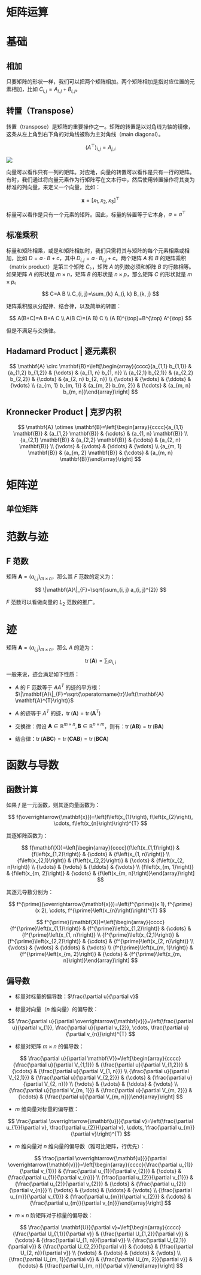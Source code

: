 # 矩阵运算

# 基础

## 相加

只要矩阵的形状一样，我们可以把两个矩阵相加。两个矩阵相加是指对应位置的元素相加，比如 $C_{i, j}=A_{i, j}+B_{i, j}$。

## 转置（Transpose）

转置（transpose）是矩阵的重要操作之一。矩阵的转置是以对角线为轴的镜像，这条从左上角到右下角的对角线被称为主对角线（main diagonal）。

$$
\left(A^{\top}\right)_{i, j}=A_{j, i}
$$

![](https://assets.ng-tech.icu/item/20230522112415.png)

向量可以看作只有一列的矩阵。对应地，向量的转置可以看作是只有一行的矩阵。有时，我们通过将向量元素作为行矩阵写在文本行中，然后使用转置操作将其变为标准的列向量，来定义一个向量，比如：

$$
\boldsymbol{x}=\left[x_{1}, x_{2}, x_{3}\right]^{\top}
$$

标量可以看作是只有一个元素的矩阵。因此，标量的转置等于它本身，$a=a^{\top}$

## 标准乘积

标量和矩阵相乘，或是和矩阵相加时，我们只需将其与矩阵的每个元素相乘或相加，比如 $D=a \cdot B+c$，其中 $D_{i, j}=a \cdot B_{i, j}+c$。两个矩阵 $A$ 和 $B$ 的矩阵乘积
（matrix product）是第三个矩阵 $C$。，矩阵 $A$ 的列数必须和矩阵 $B$ 的行数相等。如果矩阵 $A$ 的形状是 $m \times n$，矩阵 $B$ 的形状是 $n \times p$，那么矩阵 $C$ 的形状就是 $m \times p$。

$$
C=A B
\\
C_{i, j}=\sum_{k} A_{i, k} B_{k, j}
$$

矩阵乘积服从分配律、结合律，以及简单的转置：

$$
A(B+C)=A B+A C
\\
A(B C)=(A B) C
\\
(A B)^{\top}=B^{\top} A^{\top}
$$

但是不满足与交换律。

## Hadamard Product | 逐元素积

$$
\mathbf{A} \circ \mathbf{B}=\left[\begin{array}{cccc}{a_{1,1} b_{1,1}} & {a_{1,2} b_{1,2}} & {\cdots} & {a_{1, n} b_{1, n}} \\ {a_{2,1} b_{2,1}} & {a_{2,2} b_{2,2}} & {\cdots} & {a_{2, n} b_{2, n}} \\ {\vdots} & {\vdots} & {\ddots} & {\vdots} \\ {a_{m, 1} b_{m, 1}} & {a_{m, 2} b_{m, 2}} & {\cdots} & {a_{m, n} b_{m, n}}\end{array}\right]
$$

## Kronnecker Product | 克罗内积

$$
\mathbf{A} \otimes \mathbf{B}=\left[\begin{array}{cccc}{a_{1,1} \mathbf{B}} & {a_{1,2} \mathbf{B}} & {\cdots} & {a_{1, n} \mathbf{B}} \\ {a_{2,1} \mathbf{B}} & {a_{2,2} \mathbf{B}} & {\cdots} & {a_{2, n} \mathbf{B}} \\ {\vdots} & {\vdots} & {\ddots} & {\vdots} \\ {a_{m, 1} \mathbf{B}} & {a_{m, 2} \mathbf{B}} & {\cdots} & {a_{m, n} \mathbf{B}}\end{array}\right]
$$

# 矩阵逆

## 单位矩阵

# 范数与迹

## F 范数

矩阵 $\mathbf{A}=\left(a_{i, j}\right)_{m \times n}$，那么其 $F$ 范数的定义为：

$$
\|\mathbf{A}\|_{F}=\sqrt{\sum_{i, j} a_{i, j}^{2}}
$$

$F$ 范数可以看做向量的 $L_2$ 范数的推广。

# 迹

矩阵 $\mathbf{A}=\left(a_{i, j}\right)_{m \times n}$，那么 $A$ 的迹为：

$$
\operatorname{tr}(\mathbf{A})=\sum_{i} a_{i, i}
$$

一般来说，迹会满足如下性质：

- $A$ 的 F 范数等于 $AA^T$ 的迹的平方根：$\|\mathbf{A}\|_{F}=\sqrt{\operatorname{tr}\left(\mathbf{A} \mathbf{A}^{T}\right)}$

- $A$ 的迹等于 $A^T$ 的迹，$\operatorname{tr}(\mathbf{A})=\operatorname{tr}\left(\mathbf{A}^{T}\right)$

- 交换律：假设 $\mathbf{A} \in \mathbb{R}^{m \times n}, \mathbf{B} \in \mathbb{R}^{n \times m}$，则有：$\operatorname{tr}(\mathbf{A} \mathbf{B})=\operatorname{tr}(\mathbf{B} \mathbf{A})$

- 结合律：$\operatorname{tr}(\mathbf{A} \mathbf{B} \mathbf{C})=\operatorname{tr}(\mathbf{C} \mathbf{A} \mathbf{B})=\operatorname{tr}(\mathbf{B} \mathbf{C} \mathbf{A})$

# 函数与导数

## 函数计算

如果 $f$ 是一元函数，则其逐向量函数为：

$$
f(\overrightarrow{\mathbf{x}})=\left(f\left(x_{1}\right), f\left(x_{2}\right), \cdots, f\left(x_{n}\right)\right)^{T}
$$

其逐矩阵函数为：

$$
f(\mathbf{X})=\left[\begin{array}{cccc}{f\left(x_{1,1}\right)} & {f\left(x_{1,2}\right)} & {\cdots} & {f\left(x_{1, n}\right)} \\ {f\left(x_{2,1}\right)} & {f\left(x_{2,2}\right)} & {\cdots} & {f\left(x_{2, n}\right)} \\ {\vdots} & {\vdots} & {\ddots} & {\vdots} \\ {f\left(x_{m, 1}\right)} & {f\left(x_{m, 2}\right)} & {\cdots} & {f\left(x_{m, n}\right)}\end{array}\right]
$$

其逐元导数分别为：

$$
f^{\prime}(\overrightarrow{\mathbf{x}})=\left(f^{\prime}(x 1), f^{\prime}(x 2), \cdots, f^{\prime}\left(x_{n}\right)\right)^{T}
$$

$$
f^{\prime}(\mathbf{X})=\left[\begin{array}{cccc}{f^{\prime}\left(x_{1,1}\right)} & {f^{\prime}\left(x_{1,2}\right)} & {\cdots} & {f^{\prime}\left(x_{1, n}\right)} \\ {f^{\prime}\left(x_{2,1}\right)} & {f^{\prime}\left(x_{2,2}\right)} & {\cdots} & {f^{\prime}\left(x_{2, n}\right)} \\ {\vdots} & {\vdots} & {\ddots} & {\vdots} \\ {f^{\prime}\left(x_{m, 1}\right)} & {f^{\prime}\left(x_{m, 2}\right)} & {\cdots} & {f^{\prime}\left(x_{m, n}\right)}\end{array}\right]
$$

## 偏导数

- 标量对标量的偏导数：$\frac{\partial u}{\partial v}$

- 标量对向量（$n$ 维向量）的偏导数：

$$
\frac{\partial u}{\partial \overrightarrow{\mathbf{v}}}=\left(\frac{\partial u}{\partial v_{1}}, \frac{\partial u}{\partial v_{2}}, \cdots, \frac{\partial u}{\partial v_{n}}\right)^{T}
$$

- 标量对矩阵 $m \times n$ 的偏导数：

$$
\frac{\partial u}{\partial \mathbf{V}}=\left[\begin{array}{cccc}{\frac{\partial u}{\partial V_{1,1}}} & {\frac{\partial u}{\partial V_{1,2}}} & {\cdots} & {\frac{\partial u}{\partial V_{1, n}}} \\ {\frac{\partial u}{\partial V_{2,1}}} & {\frac{\partial u}{\partial V_{2,2}}} & {\cdots} & {\frac{\partial u}{\partial V_{2, n}}} \\ {\vdots} & {\vdots} & {\ddots} & {\vdots} \\ {\frac{\partial u}{\partial V_{m, 1}}} & {\frac{\partial u}{\partial V_{m, 2}}} & {\cdots} & {\frac{\partial u}{\partial V_{m, n}}}\end{array}\right]
$$

- $m$ 维向量对标量的偏导数：

$$
\frac{\partial \overrightarrow{\mathbf{u}}}{\partial v}=\left(\frac{\partial u_{1}}{\partial v}, \frac{\partial u_{2}}{\partial v}, \cdots, \frac{\partial u_{m}}{\partial v}\right)^{T}
$$

- $m$ 维向量对 $n$ 维向量的偏导数（雅可比矩阵，行优先）：

$$
\frac{\partial \overrightarrow{\mathbf{u}}}{\partial \overrightarrow{\mathbf{v}}}=\left[\begin{array}{cccc}{\frac{\partial u_{1}}{\partial v_{1}}} & {\frac{\partial u_{1}}{\partial v_{2}}} & {\cdots} & {\frac{\partial u_{1}}{\partial v_{n}}} \\ {\frac{\partial u_{2}}{\partial v_{1}}} & {\frac{\partial u_{2}}{\partial v_{2}}} & {\cdots} & {\frac{\partial u_{2}}{\partial v_{n}}} \\ {\vdots} & {\vdots} & {\ddots} & {\vdots} \\ {\frac{\partial u_{m}}{\partial v_{1}}} & {\frac{\partial u_{m}}{\partial v_{2}}} & {\cdots} & {\frac{\partial u_{m}}{\partial v_{n}}}\end{array}\right]
$$

- $m \times n$ 阶矩阵对于标量的偏导数：

$$
\frac{\partial \mathbf{U}}{\partial v}=\left[\begin{array}{cccc}{\frac{\partial U_{1,1}}{\partial v}} & {\frac{\partial U_{1,2}}{\partial v}} & {\cdots} & {\frac{\partial U_{1, n}}{\partial v}} \\ {\frac{\partial U_{2,1}}{\partial v}} & {\frac{\partial U_{2,2}}{\partial v}} & {\cdots} & {\frac{\partial U_{2, n}}{\partial v}} \\ {\vdots} & {\vdots} & {\ddots} & {\vdots} \\ {\frac{\partial U_{m, 1}}{\partial v}} & {\frac{\partial U_{m, 2}}{\partial v}} & {\cdots} & {\frac{\partial U_{m, n}}{\partial v}}\end{array}\right]
$$
